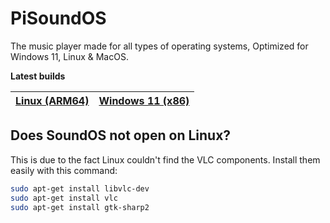 # PiSoundOS
The music player made for all types of operating systems, Optimized for Windows 11, Linux & MacOS.

**Latest builds**

| [Linux (ARM64)](https://github.com/imadofficial/PiSpeaker/releases) | [Windows 11 (x86)](https://github.com/imadofficial/PiSpeaker/releases)
| ------------- | ------------- |

## Does SoundOS not open on Linux?
This is due to the fact Linux couldn't find the VLC components. Install them easily with this command:
```bash
sudo apt-get install libvlc-dev
sudo apt-get install vlc
sudo apt-get install gtk-sharp2
```
